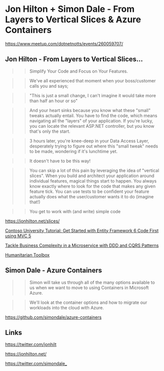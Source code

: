 # Jon Hilton + Simon Dale - From Layers to Vertical Slices & Azure Containers

<https://www.meetup.com/dotnetnotts/events/260059707/>

## Jon Hilton - From Layers to Vertical Slices...

>> Simplify Your Code and Focus on Your Features.

>> We've all experienced that moment when your boss/customer calls you and says;

>> "This is just a small change, I can't imagine it would take more than half an hour or so"

>> And your heart sinks because you know what these "small" tweaks actually entail. You have to find the code, which means navigating all the "layers" of your application. If you're lucky, you can locate the relevant ASP.NET controller, but you know that's only the start.

>> 3 hours later, you're knee-deep in your Data Access Layer, desperately trying to figure out where this "small tweak" needs to be made, wondering if it's lunchtime yet.

>> It doesn't have to be this way!

>> You can skip a lot of this pain by leveraging the idea of "vertical slices". When you build and architect your application around individual features, magical things start to happen. You always know exactly where to look for the code that makes any given feature tick. You can use tests to be confident your feature actually does what the user/customer wants it to do (imagine that!)

>> You get to work with (and write) simple code

<https://jonhilton.net/slices/>

[Contoso University Tutorial: Get Started with Entity Framework 6 Code First using MVC 5](https://docs.microsoft.com/en-us/aspnet/mvc/overview/getting-started/getting-started-with-ef-using-mvc/creating-an-entity-framework-data-model-for-an-asp-net-mvc-application)

[Tackle Business Complexity in a Microservice with DDD and CQRS Patterns](https://docs.microsoft.com/en-us/dotnet/standard/microservices-architecture/microservice-ddd-cqrs-patterns/)

[Humanitarian Toolbox](http://www.htbox.org/)

## Simon Dale - Azure Containers

>> Simon will take us through all of the many options available to us when we want to move to using Containers in Microsoft Azure.

>> We'll look at the container options and how to migrate our workloads into the cloud with Azure.

<https://github.com/simondale/azure-containers>

## Links

<https://twitter.com/jonhilt>

<https://jonhilton.net/>

<https://twitter.com/simondale_>